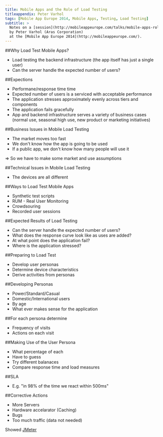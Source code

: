 ```yaml
---
title: Mobile Apps and the Role of Load Testing
titleappendix: Peter Varhol
tags: [Mobile App Europe 2014, Mobile Apps, Testing, Load Testing]
subtitle: >
  Notes on a [session](http://mobileappeurope.com/talks/mobile-apps-role-load-testing/ "Mobile Apps and the Role of Load Testing")
  by Peter Varhol (Aras Corporation)
  at the [Mobile App Europe 2014](http://mobileappeurope.com/).
---
```


##Why Load Test Mobile Apps?
* Load testing the backend infrastructure (the app itself has just a single user)
* Can the server handle the expected number of users?

##Expections
* Performane/response time time
* Expected number of users is a serviced with acceptable performance
* The application stresses approximately evenly across tiers and components
* The application fails gracefully
* App and backend infrastructure serves a variety of business cases (normal use, seasonal high use, new product or marketing initiatives)

##Business Issues in Mobile Load Testing
* The market moves too fast
* We don't know how the app is going to be used
* If a public app, we don't know how many people will use it

=> So we have to make some market and use assumptions

##Technical Issues in Mobile Load Testing
* The devices are all different

##Ways to Load Test Mobile Apps
* Synthetic test scripts
* RUM - Real User Monitoring
* Crowdsouring
* Recorded user sessions

##Expected Results of Load Testing
* Can the server handle the expected number of users?
* What does the response curve look like as uses are added?
* At what point does the application fail?
* Where is the application stressed?

##Preparing to Load Test
* Develop user personas
* Determine device characteristics
* Derive activities from personas

##Developing Personas
* Power/Standard/Casual
* Domestic/International users
* By age
* What ever makes sense for the application

##For each persona determine
* Frequency of visits
* Actions on each visit

##Making Use of the User Persona
* What percentage of each
* Have to guess
* Try different balanaces
* Compare response time and load measures

##SLA
* E.g. "in 98% of the time we react within 500ms"

##Corrective Actions
* More Servers
* Hardware accelarator (Caching)
* Bugs
* Too much traffic (data not needed)

Showed [JMeter](http://jmeter.apache.org/ "JMeter")
